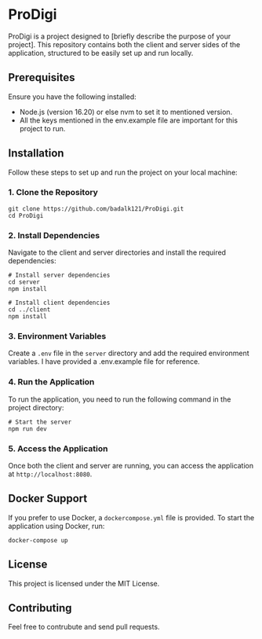 # ProDigi

ProDigi is a project designed to [briefly describe the purpose of your project]. This repository contains both the client and server sides of the application, structured to be easily set up and run locally.

## Prerequisites

Ensure you have the following installed:
- Node.js (version 16.20) or else nvm to set it to mentioned version.
- All the keys mentioned in the env.example file are important for this project to run.

## Installation

Follow these steps to set up and run the project on your local machine:

### 1. Clone the Repository

```shell
git clone https://github.com/badalk121/ProDigi.git
cd ProDigi
```

### 2. Install Dependencies

Navigate to the client and server directories and install the required dependencies:

```shell
# Install server dependencies
cd server
npm install
```

```shell
# Install client dependencies
cd ../client
npm install
```

### 3. Environment Variables

Create a `.env` file in the `server` directory and add the required environment variables. I have provided a .env.example file for reference.

### 4. Run the Application

To run the application, you need to run the following command in the project directory:

```shell
# Start the server
npm run dev
```

### 5. Access the Application

Once both the client and server are running, you can access the application at `http://localhost:8080`.

## Docker Support

If you prefer to use Docker, a `dockercompose.yml` file is provided. To start the application using Docker, run:

```shell
docker-compose up
```

## License

This project is licensed under the MIT License.

## Contributing

Feel free to contrubute and send pull requests.
